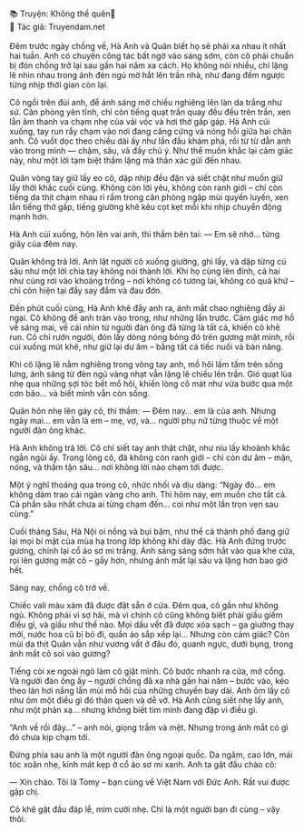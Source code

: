 📚 Truyện: Không thể quên🔞 
<br>
📖 Tác giả: Truyendam.net
<br></br>
Đêm trước ngày chồng về, Hà Anh và Quân biết họ sẽ phải xa nhau ít nhất hai tuần. Anh có chuyến công tác bất ngờ vào sáng sớm, còn cô phải chuẩn bị đón chồng trở lại sau gần hai năm xa cách. Họ không nói nhiều, chỉ lặng lẽ nhìn nhau trong ánh đèn ngủ mờ hắt lên trần nhà, như đang đếm ngược từng nhịp thời gian còn lại.

Cô ngồi trên đùi anh, để ánh sáng mờ chiếu nghiêng lên làn da trắng như sứ. Căn phòng yên tĩnh, chỉ còn tiếng quạt trần quay đều đều trên trần, xen lẫn âm thanh va chạm nhẹ của vải vóc và hơi thở gấp gáp. Hà Anh cúi xuống, tay run rẩy chạm vào nơi đang căng cứng và nóng hổi giữa hai chân anh. Cô vuốt dọc theo chiều dài ấy như lần đầu khám phá, rồi từ từ dẫn anh vào trong mình — chậm, sâu, và đầy chủ ý. Như thể muốn khắc lại cảm giác này, như một lời tạm biệt thầm lặng mà thân xác gửi đến nhau.

Quân vòng tay giữ lấy eo cô, dập nhịp đều đặn và siết chặt như muốn giữ lấy thời khắc cuối cùng. Không còn lời yêu, không còn ranh giới – chỉ còn tiếng da thịt chạm nhau rì rầm trong căn phòng ngập mùi quyến luyến, xen lẫn tiếng thở gấp, tiếng giường khẽ kêu cọt kẹt mỗi khi nhịp chuyển động mạnh hơn.

Hà Anh cúi xuống, hôn lên vai anh, thì thầm bên tai:
— Em sẽ nhớ… từng giây của đêm nay.

Quân không trả lời. Anh lật người cô xuống giường, ghì lấy, và dập từng cú sâu như một lời chia tay không nói thành lời. Khi họ cùng lên đỉnh, cả hai như cùng rơi vào khoảng trống – nơi không có tương lai, không có quá khứ – chỉ còn hiện tại đầy say đắm và đau đớn.

Đến phút cuối cùng, Hà Anh khẽ đẩy anh ra, ánh mắt chao nghiêng đầy ái ngại. Cô không để anh tràn vào trong, như những lần trước. Cảm giác mơ hồ về sáng mai, về cái nhìn từ người đàn ông đã từng là tất cả, khiến cô khẽ run. Cô chỉ rướn người, đón lấy dòng nóng bỏng đó trên gương mặt mình, rồi cúi xuống mút khẽ, như giữ lại dư âm – bằng tất cả tiếc nuối và bản năng.

Khi cô lặng lẽ nằm nghiêng trong vòng tay anh, mồ hôi lấm tấm trên sống lưng, ánh sáng từ đèn ngủ vàng nhạt vẫn lặng lẽ chiếu lên trần. Gió quạt lùa nhẹ qua những sợi tóc bết mồ hôi, khiến lòng cô mát như vừa bước qua một cơn bão... và biết mình vẫn còn sống.

Quân hôn nhẹ lên gáy cô, thì thầm:
— Đêm nay… em là của anh. Nhưng ngày mai… em vẫn là em – mẹ, vợ, và… người phụ nữ từng thuộc về một người đàn ông khác.

Hà Anh không trả lời. Cô chỉ siết tay anh thật chặt, như níu lấy khoảnh khắc ngắn ngủi ấy. Trong lòng cô, đã không còn ranh giới – chỉ còn dư âm – mặn, nóng, và thấm tận sâu… nơi không lời nào chạm tới được.

Một ý nghĩ thoáng qua trong cô, nhức nhối và dịu dàng: “Ngày đó… em không dám trao cái ngàn vàng cho anh. Thì hôm nay, em muốn cho tất cả. Cả phần sâu nhất chưa ai từng chạm đến… coi như một lần trọn vẹn sau cùng.”

Cuối tháng Sáu, Hà Nội oi nồng và bụi bặm, như thể cả thành phố đang giữ lại mọi bí mật của mùa hạ trong lớp không khí dày đặc. Hà Anh đứng trước gương, chỉnh lại cổ áo sơ mi trắng. Ánh sáng sáng sớm hắt vào qua khe cửa, rọi lên gương mặt cô – gầy hơn, nhưng ánh mắt lại sâu và lặng hơn bao giờ hết.

Sáng nay, chồng cô trở về.

Chiếc vali màu xám đã được đặt sẵn ở cửa. Đêm qua, cô gần như không ngủ. Không phải vì sợ hãi, mà vì chính cô cũng không biết phải giấu giếm điều gì, và giấu như thế nào. Mọi dấu vết đã được xóa sạch – ga giường thay mới, nước hoa cũ bị bỏ đi, quần áo sắp xếp lại… Nhưng còn cảm giác? Còn mùi da thịt Quân vẫn như vương vất ở đâu đó, quanh ngực, dưới bụng, trong ánh mắt cô soi vào gương?

Tiếng còi xe ngoài ngõ làm cô giật mình. Cô bước nhanh ra cửa, mở cổng. Và người đàn ông ấy – người chồng đã xa nhà gần hai năm – bước vào, kéo theo làn hơi nắng lẫn mùi mồ hôi của những chuyến bay dài. Anh ôm lấy cô như ôm một điều gì đó thân quen và dễ vỡ. Hà Anh cũng siết nhẹ lấy anh, như một phản xạ… nhưng không biết tim mình đang đập vì điều gì.

“Anh về rồi đây…” – anh nói, giọng trầm và mệt. Nhưng trong ánh mắt có gì đó chưa kịp chạm tới.

Đứng phía sau anh là một người đàn ông ngoại quốc. Da ngăm, cao lớn, mái tóc xoăn nhẹ, kính mát kẹp ở cổ áo sơ mi xanh. Anh ta gật đầu chào cô:

— Xin chào. Tôi là Tomy – bạn cùng về Việt Nam với Đức Anh. Rất vui được gặp chị.

Cô khẽ gật đầu đáp lễ, mỉm cười nhẹ. Chỉ là một người bạn đi cùng – vậy thôi.
